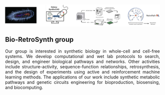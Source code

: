 <p align="center"><a href="https://www.jfaulon.com"><img src="BRS-banner.png" alt="Bio-RetroSynth" align="center"/></a></p>

## Bio-RetroSynth group
<p align="justify">Our group is interested in synthetic biology in whole-cell and cell-free systems.  We develop computational and wet lab protocols to search, design, and engineer biological pathways and networks. Other activities include structure-activity, sequence-function relationships, retrosynthesis, and the design of experiments using active and reinforcement machine learning methods. The applications of our work include synthetic metabolic pathways and genetic circuits engineering for bioproduction, biosensing, and biocomputing.</p>
